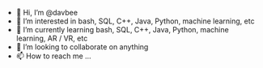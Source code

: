 - 👋 Hi, I’m @davbee
- 👀 I’m interested in bash, SQL, C++, Java, Python, machine learning, etc
- 🌱 I’m currently learning bash, SQL, C++, Java, Python, machine learning, AR / VR, etc
- 💞️ I’m looking to collaborate on anything
- 📫 How to reach me ...

<!---
davbee/davbee is a ✨ special ✨ repository because its `README.md` (this file) appears on your GitHub profile.
You can click the Preview link to take a look at your changes.
--->
